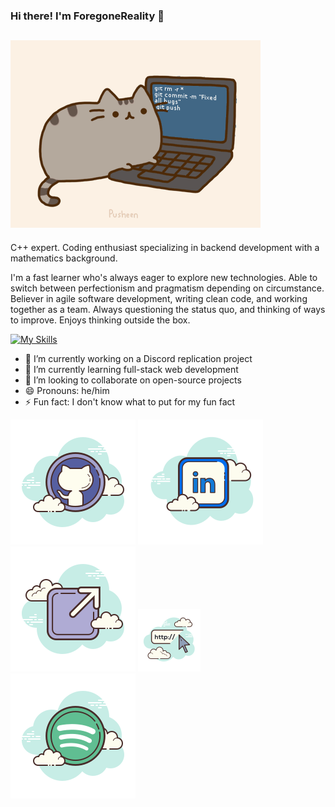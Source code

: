 ### Hi there! I'm ForegoneReality 👋

![](https://raw.githubusercontent.com/ForgoneReality/ForgoneReality/master/pusheen.gif)
--

C++ expert. Coding enthusiast specializing in backend development with a mathematics background. 

I'm a fast learner who's always eager to explore new technologies. Able to switch between perfectionism and pragmatism depending on circumstance. Believer in agile software development, writing clean code, and working together as a team. Always questioning the status quo, and thinking of ways to improve. Enjoys thinking outside the box.

[![My Skills](https://skillicons.dev/icons?i=aws,js,git,docker,react,cpp,c,linux,py,ruby&perline=5)](https://skillicons.dev)

- 🔭 I’m currently working on a Discord replication project
- 🌱 I’m currently learning full-stack web development
- 👯 I’m looking to collaborate on open-source projects
- 😄 Pronouns: he/him
- ⚡ Fun fact: I don't know what to put for my fun fact

[![](https://raw.githubusercontent.com/ForgoneReality/ForgoneReality/master/icons8-github.svg)](https://github.com/ForgoneReality/forgonereality)
[![](https://raw.githubusercontent.com/ForgoneReality/ForgoneReality/master/icons8-linkedin.svg)](https://shorturl.at/cDJW5)
[![](https://raw.githubusercontent.com/ForgoneReality/ForgoneReality/master/icons8-external-link.svg)](https://shorturl.at/begV9)
![](https://raw.githubusercontent.com/ForgoneReality/ForgoneReality/master/icons8-website-100.png)
[![](https://raw.githubusercontent.com/ForgoneReality/ForgoneReality/master/icons8-spotify.svg)](https://open.spotify.com/user/1219003461?si=56297332916a449d)

